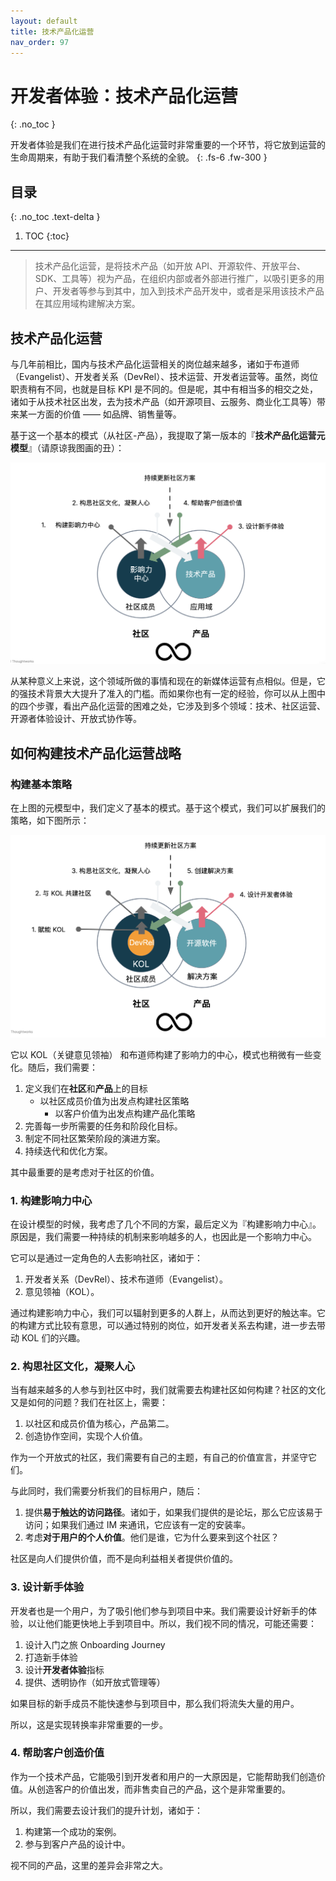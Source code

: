 ```yaml
---
layout: default
title: 技术产品化运营
nav_order: 97
---
```


# 开发者体验：技术产品化运营
{: .no_toc }

开发者体验是我们在进行技术产品化运营时非常重要的一个环节，将它放到运营的生命周期来，有助于我们看清整个系统的全貌。
{: .fs-6 .fw-300 }

## 目录
{: .no_toc .text-delta }

1. TOC
{:toc}

---

> 技术产品化运营，是将技术产品（如开放 API、开源软件、开放平台、SDK、工具等）视为产品，在组织内部或者外部进行推广，以吸引更多的用户、开发者等参与到其中，加入到技术产品开发中，或者是采用该技术产品在其应用域构建解决方案。

## 技术产品化运营

与几年前相比，国内与技术产品化运营相关的岗位越来越多，诸如于布道师（Evangelist）、开发者关系（DevRel）、技术运营、开发者运营等。虽然，岗位职责稍有不同，也就是目标 KPI 是不同的。但是呢，其中有相当多的相交之处，诸如于从技术社区出发，去为技术产品（如开源项目、云服务、商业化工具等）带来某一方面的价值 —— 如品牌、销售量等。

基于这一个基本的模式（从社区-产品），我提取了第一版本的『**技术产品化运营元模型**』（请原谅我图画的丑）：

![技术产品化运营元模型](/image/community-technology.png)

从某种意义上来说，这个领域所做的事情和现在的新媒体运营有点相似。但是，它的强技术背景大大提升了准入的门槛。而如果你也有一定的经验，你可以从上图中的四个步骤，看出产品化运营的困难之处，它涉及到多个领域：技术、社区运营、开源者体验设计、开放式协作等。

## 如何构建技术产品化运营战略

### 构建基本策略

在上图的元模型中，我们定义了基本的模式。基于这个模式，我们可以扩展我们的策略，如下图所示：

![开源软件产品化运营策略](/image/opensource-comunnity.png)

它以 KOL（关键意见领袖） 和布道师构建了影响力的中心，模式也稍微有一些变化。随后，我们需要：

1. 定义我们在**社区**和**产品**上的目标
   - 以社区成员价值为出发点构建社区策略
	 - 以客户价值为出发点构建产品化策略
2. 完善每一步所需要的任务和阶段化目标。
3. 制定不同社区繁荣阶段的演进方案。
4. 持续迭代和优化方案。

其中最重要的是考虑对于社区的价值。

### 1. 构建影响力中心

在设计模型的时候，我考虑了几个不同的方案，最后定义为『构建影响力中心』。原因是，我们需要一种持续的机制来影响越多的人，也因此是一个影响力中心。

它可以是通过一定角色的人去影响社区，诸如于：

1. 开发者关系（DevRel）、技术布道师（Evangelist）。
2. 意见领袖（KOL）。

通过构建影响力中心，我们可以辐射到更多的人群上，从而达到更好的触达率。它的构建方式比较有意思，可以通过特别的岗位，如开发者关系去构建，进一步去带动 KOL 们的兴趣。

### 2. 构思社区文化，凝聚人心

当有越来越多的人参与到社区中时，我们就需要去构建社区如何构建？社区的文化又是如何的问题？我们在社区上，需要：

1. 以社区和成员价值为核心，产品第二。
2. 创造协作空间，实现个人价值。

作为一个开放式的社区，我们需要有自己的主题，有自己的价值宣言，并坚守它们。

与此同时，我们需要分析我们的目标用户，随后：

1. 提供**易于触达的访问路径**。诸如于，如果我们提供的是论坛，那么它应该易于访问；如果我们通过 IM 来通讯，它应该有一定的安装率。
2. 考虑**对于用户的个人价值**。他们是谁，它为什么要来到这个社区？

社区是向人们提供价值，而不是向利益相关者提供价值的。

### 3. 设计新手体验

开发者也是一个用户，为了吸引他们参与到项目中来。我们需要设计好新手的体验，以让他们能更快地上手到项目中。所以，我们视不同的情况，可能还需要：

1. 设计入门之旅 Onboarding Journey
2. 打造新手体验
3. 设计**开发者体验**指标
4. 提供、透明协作（如开放式管理等）

如果目标的新手成员不能快速参与到项目中，那么我们将流失大量的用户。

所以，这是实现转换率非常重要的一步。

### 4. 帮助客户创造价值

作为一个技术产品，它能吸引到开发者和用户的一大原因是，它能帮助我们创造价值。从创造客户的价值出发，而非售卖自己的产品，这个是非常重要的。

所以，我们需要去设计我们的提升计划，诸如于：

1. 构建第一个成功的案例。
2. 参与到客户产品的设计中。

视不同的产品，这里的差异会非常之大。
